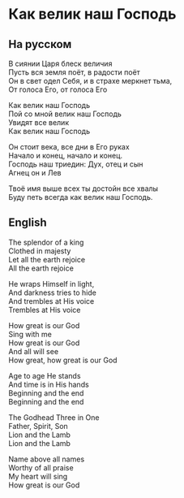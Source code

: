 # Как велик наш Господь
## На русском
В сиянии Царя блеск величия  
Пусть вся земля поёт, в радости поёт  
Он в свет одел Себя, и в страхе меркнет тьма,  
От голоса Его, от голоса Его  
  
Как велик наш Господь  
Пой со мной велик наш Господь  
Увидят все велик  
Как велик наш Господь  
  
Он стоит века, все дни в Его руках  
Начало и конец, начало и конец.  
Господь наш триедин: Дух, отец и сын  
Агнец он и Лев  
  
Твоё имя выше всех ты достойн все хвалы  
Буду петь всегда как велик наш Господь.  
## English
The splendor of a king  
Clothed in majesty  
Let all the earth rejoice  
All the earth rejoice  
  
He wraps Himself in light,  
And darkness tries to hide  
And trembles at His voice  
Trembles at His voice  
  
How great is our God  
Sing with me  
How great is our God  
And all will see  
How great, how great is our God  
  
Age to age He stands  
And time is in His hands  
Beginning and the end  
Beginning and the end  
  
The Godhead Three in One  
Father, Spirit, Son  
Lion and the Lamb  
Lion and the Lamb  
  
Name above all names  
Worthy of all praise  
My heart will sing  
How great is our God
